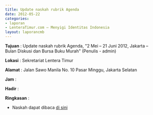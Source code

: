 ```yaml
---
title: Update naskah rubrik Agenda
date: 2012-05-22
categories:
- laporan
- LenteraTimur.com – Menyigi Identitas Indonesia
layout: laporancmb
---
```



**Tujuan** : Update naskah rubrik Agenda, "2 Mei – 21 Juni 2012, Jakarta – Bulan Diskusi dan Bursa Buku Murah" (Penulis - admin) 

**Lokasi** : Sekretariat Lentera Timur 

**Alamat** : Jalan Sawo Manila No. 10 Pasar Minggu, Jakarta Selatan

**Jam** : 

**Hadir** :  


**Ringkasan** : 
* Naskah dapat dibaca [di sini](http://www.lenteratimur.com/2-mei-%E2%80%93-21-juni-2012-jakarta-%E2%80%93-bulan-diskusi-dan-bursa-buku-murah/)
